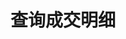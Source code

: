 ---
title: 查询成交明细
position_number: 1.1
type: get
description: /v1/order/trade-list
parameters:
    -
        name: symbol
        type: string
        mandatory: true
        default: N/A
        description: 交易对
        ranges:
    -
        name: direction
        type:
        mandatory: true
        default: NEXT
        description: "方向（PREV:上一页；NEXT:下一页）\t"
        ranges: PREV;NEXT
    -
        name: id
        type:
        mandatory: false
        default:
        description: id
        ranges:
    -
        name: limit
        type:
        mandatory: false
        default:
        description: "条数\t"
        ranges:
    -
        name: startTime
        type:
        mandatory: false
        default:
        description: 起始时间
        ranges:
    -
        name: endTime
        type:
        mandatory: false
        default:
        description: 结束时间
        ranges:
left_code_blocks:
    -
        code_block: "public void getMarketConfig() {\r\n\tString text = HttpUtil.get(URL + \"/data/api/v1/getMarketConfig\");\r\n\tSystem.out.println(text);\r\n}"
        title: Java
        language: java
right_code_blocks:
    -
        code_block: "{\n\t\"error\": {\n\t\t\"code\": \"\",\n\t\t\"msg\": \"\"\n\t},\n\t\"msgInfo\": \"\",\n\t\"result\": {\n\t\t\"items\": [\n\t\t\t{\n\t\t\t\t\"fee\": 0,\n\t\t\t\t\"feeCoin\": \"\",\n\t\t\t\t\"orderId\": 0,\n\t\t\t\t\"price\": 0,\n\t\t\t\t\"quantity\": 0,\n\t\t\t\t\"symbol\": \"\",\n\t\t\t\t\"timestamp\": 0\n\t\t\t}\n\t\t],\n\t\t\"page\": 0,\n\t\t\"ps\": 0,\n\t\t\"total\": 0\n\t},\n\t\"returnCode\": 0\n}"
        title: Response
        language: json
---